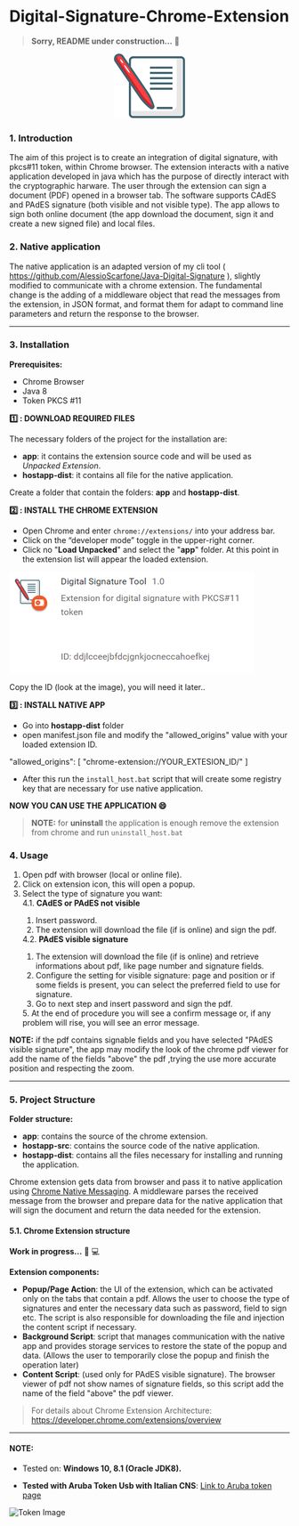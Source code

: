 # Digital-Signature-Chrome-Extension

> **Sorry, README under construction...** :construction_worker: 

<p align="center"> <img src="app/icon/icon128.png"> </p>
  
### 1. Introduction

The aim of this project is to create an integration of digital signature, with pkcs#11 token, within Chrome browser.
The extension interacts with a native application developed in java which has the purpose of directly interact with the cryptographic harware. 
The user through the extension can sign a document (PDF) opened in a browser tab.
The software supports CAdES and PAdES signature (both visible and not visible type).
The app allows to sign both online document (the app download the document, sign it and create a new signed file) and local files.

### 2. Native application

The native application is an adapted version of my cli tool ( https://github.com/AlessioScarfone/Java-Digital-Signature ), slightly modified to communicate with a chrome extension.
The fundamental change is the adding of a middleware object that read the messages from the extension, in JSON format, and format them for adapt to command line parameters and return the response to the browser.

----

### 3. Installation

**Prerequisites:**
- Chrome Browser
- Java 8
- Token PKCS #11

**:one: :  DOWNLOAD REQUIRED FILES**

The necessary folders of the project for the installation are: 
- **app**: it contains the extension source code and will be used as *Unpacked Extension*.
- **hostapp-dist**: it contains all file for the native application.

Create a folder that contain the folders: **app** and **hostapp-dist**.

**:two: :  INSTALL THE CHROME EXTENSION**

- Open Chrome and  enter `chrome://extensions/` into your address bar.
- Click on the “developer mode” toggle in the upper-right corner.
- Click no "**Load Unpacked**" and select the "**app**" folder.
At this point in the extension list will appear the loaded extension.

![Loaded_Ext](./readme-image/loaded-ext.PNG)

Copy the ID (look at the image), you will need it later..

**:three: : INSTALL NATIVE APP**

- Go into **hostapp-dist** folder
- open manifest.json file and modify the "allowed_origins" value with your loaded extension ID.

"allowed_origins": [
    "chrome-extension://YOUR_EXTESION_ID/"
  ]

- After this run the `install_host.bat` script that will create some registry key that are necessary for use native application.

**NOW YOU CAN USE THE APPLICATION :smile:** 

> **NOTE:** for **uninstall** the application is enough remove the extension from chrome and run `uninstall_host.bat`


### 4. Usage

<ol>
  <li>Open pdf with browser (local or online file).</li>
  <li>Click on extension icon, this will open a popup.</li>
  <li>Select the type of signature you want:</li>
  4.1. <b>CAdES or PAdES not visible </b>
  <ol> 
    <li>Insert password.</li>
    <li>The extension will download the file (if is online) and sign the pdf.</li>
  </ol>
  4.2. <b>PAdES visible signature</b>
  <ol> 
    <li>The extension will download the file (if is online) and retrieve informations about pdf, like page number and signature fields.</li>
    <li>Configure the setting for visible signature: page and position or if some fields is present, you can select the preferred field to use for signature.</li>
    <li>Go to next step and insert password and sign the pdf.</li>
  </ol>
 5. At the end of procedure you will see a confirm message or, if any problem will rise, you will see an error message.
    
</ol>

**NOTE:**  if the pdf contains signable fields and you have selected "PAdES visible signature", the app may modify the look of the chrome pdf viewer for add the name of the fields "above"  the  pdf ,trying the use more accurate position and respecting the zoom.

----

### 5. Project Structure

**Folder structure:**
- **app**: contains the source of the chrome extension.
- **hostapp-src**: contains the source code of the native application.
- **hostapp-dist**: contains all the files necessary for installing and running the application. 

Chrome extension gets data from browser and pass it to native application using [Chrome Native Messaging](https://developer.chrome.com/extensions/nativeMessaging). A middleware parses the received message from the browser and prepare data for the native application that will sign the document and return the data needed for the extension.


####  5.1. Chrome Extension structure
**Work in progress...** :construction_worker: :computer:

**Extension components:**
- **Popup/Page Action**: the UI of the extension, which can be activated only on the tabs that contain a pdf. Allows the user to choose the type of signatures and enter the necessary data such as password, field to sign etc.
The script is also responsible for downloading the file and injection the content script if necessary.
- **Background Script**: script that manages communication with the native app and provides storage services to restore the state of the popup and data. (Allows the user to temporarily close the popup and finish the operation later)
- **Content Script**: (used only for PAdES visible signature). The browser viewer of pdf not show names of signature fields, so this script add the name of the field "above" the pdf viewer.

> For details about Chrome Extension Architecture: https://developer.chrome.com/extensions/overview


-----

#### NOTE:
- Tested on: **Windows 10, 8.1 (Oracle JDK8).**

- **Tested with Aruba Token Usb with Italian CNS**: [Link to Aruba token page](https://www.pec.it/cns-token.aspx)

![Token Image](https://www.pec.it/getattachment/20362be8-daa3-44a6-9a91-4d801245baa7/Token)
